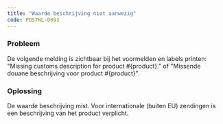 ```yaml
---
title: "Waarde beschrijving niet aanwezig"
code: POSTNL-0093
---
```



<p><h3>Probleem</h3></p><p>De volgende melding is zichtbaar bij het voormelden en labels printen:<br>"Missing customs description for product #{product}." of "Missende douane beschrijving voor product #{product}".<br><h3>Oplossing</h3></p><p>De waarde beschrijving mist. Voor internationale (buiten EU) zendingen is een beschrijving van het product verplicht.</p>
